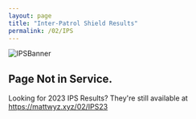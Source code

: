 ```yaml
---
layout: page
title: "Inter-Patrol Shield Results"
permalink: /02/IPS
---
```

![IPSBanner](https://github.com/matsq4/matt_wyz/assets/139704779/1b45f3b0-6ca6-4d14-be30-4dd4448ba6c5)

## Page Not in Service.

Looking for 2023 IPS Results? They're still available at https://mattwyz.xyz/02/IPS23
